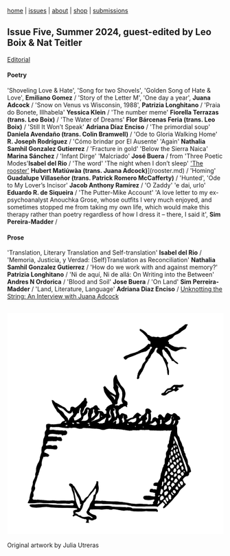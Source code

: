[home](index.md) | [issues](issues.md) | [about](about.md) | [shop](shop.md)  |  [submissions](submit.md)

## Issue Five, Summer 2024, guest-edited by Leo Boix & Nat Teitler

[Editorial](editorial5.d)

#### Poetry

'Shoveling Love & Hate', 'Song for two Shovels', 'Golden Song of Hate & Love', **Emiliano Gomez** / 'Story of the Letter M', 'One day a year', **Juana Adcock** / 'Snow on Venus vs Wisconsin, 1988', **Patrizia Longhitano** / 'Praia do Bonete, Illhabela' **Yessica Klein** / 'The number meme' **Fiorella Terrazas (trans. Leo Boix)** / 'The Water of Dreams' **Flor Bárcenas Feria (trans. Leo Boix)** / 'Still It Won’t Speak' **Adriana Díaz Enciso** / 'The primordial soup' **Daniela Avendaño (trans. Colin Bramwell)** / 'Ode to Gloria Walking Home' **R. Joseph Rodríguez** / 'Cómo brindar por El Ausente' 'Again' **Nathalia Samhil Gonzalez Gutierrez** / 'Fracture in gold' 'Below the Sierra Naica' **Marina Sánchez** / 'Infant Dirge' 'Malcriado' **José Buera** / from 'Three Poetic Modes'**Isabel del Rio** / 'The word' 'The night when I don’t sleep' ['The rooster'](rooster.md) **Hubert Matiúwàa (trans. Juana Adcock)**](rooster.md) / 'Homing' **Guadalupe Villaseñor (trans. Patrick Romero McCafferty)** / 'Hunted', 'Ode to My Lover’s Incisor' **Jacob Anthony Ramírez** / 'O Zaddy' 'e dai, urlo' **Eduardo R. de Siqueira** / 'The Putter-Mike Account' 'A love letter to my ex-psychoanalyst Anouchka Grose, whose outfits I very much enjoyed, and sometimes stopped me from taking my own life, which would make this therapy rather than poetry regardless of how I dress it – there, I said it', **Sim Pereira-Madder** / 

#### Prose

'Translation, Literary Translation and Self-translation' **Isabel del Rio** / 'Memoria, Justicia, y Verdad: (Self)Translation as Reconciliation' **Nathalia Samhil Gonzalez Gutierrez** / 'How do we work with and against memory?' **Patrizia Longhitano** / 'Ni de aquí, Ni de allá: On Writing into the Between' **Andres N Ordorica** / 'Blood and Soil' **Jose Buera** / 'On Land' **Sim Perreira-Madder** / 'Land, Literature, Language' **Adriana Diaz Enciso** / [Unknotting the String: An Interview with Juana Adcock](prose/interview.md)


<p align="center">
​ <img src="wg5bk.png" alt="Issue 5" width="800"/>

Original artwork by Julia Utreras


